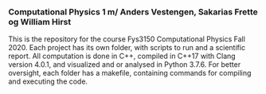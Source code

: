 ### Computational Physics 1 m/ Anders Vestengen, Sakarias Frette og William Hirst
This is the repository for the course Fys3150 Computational Physics Fall 2020. 
Each project has its own folder, with scripts to run and a scientific report. All computation is done in C++, compiled in C++17 with Clang version 4.0.1, and visualized and or analysed in Python 3.7.6. For better oversight, each folder has a makefile, containing commands for compiling and executing the code. 
